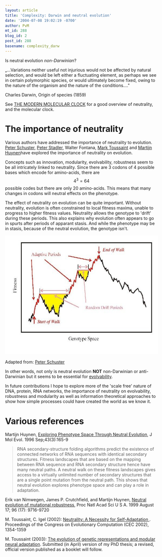```yaml
---
layout: article
title: 'Complexity: Darwin and neutral evolution'
date: '2004-07-08 19:02:19 -0700'
author: PvM
mt_id: 288
blog_id: 2
post_id: 288
basename: complexity_darw
---
```

Is neutral evolution _non-Darwinian_?

„...Variations neither useful not injurious would not be affected by natural selection, and would be left either a fluctuating element, as perhaps we see in certain polymorphic species, or would ultimately become fixed, owing to the nature of the organism and the nature of the conditions...."

Charles Darwin, Origin of species (1859)

See [THE MODERN MOLECULAR CLOCK](http://www.lifesci.sussex.ac.uk/CSE/members/lbromham/pdfs/BromhamPenny.Clock.NRG03.pdf) for a good overview of neutrality, and the molecular clock.

# The importance of neutrality

Various authors have addressed the importance of neutrality to evolution. [Peter Schuster](http://www.tbi.univie.ac.at/~pks/), [Peter Stadler](http://www.bioinf.uni-leipzig.de/~studla/Publications/index.html), Walter Fontana, [Mark Toussaint](http://homepages.inf.ed.ac.uk/mtoussai/publications/index.html) and [Martijn Huynen](http://www.santafe.edu/sfi/publications/Working-Papers/95-10-100.ps)have explored the importance of neutrality on evolution. 

Concepts such as innovation, modularity, evolvability, robustness seem to be all intricately linked to neutrality. Since there are 3 codons of 4 possible bases which encode for amino-acids, there are $$4^3=64$$ possible codes but there are only 20 amino-acids. This means that many changes in codons will neutral effects on the phenotype.

The effect of neutrality on evolution can be quite important. Without neutrality, evolution is often constrained to local fitness maxima, unable to progress to higher fitness values. Neutrality allows the genotype to 'drift' during these periods. This also explains why evolution often appears to go in spurts after periods of apparant stasis. And while the phenotype may be in stasis, because of the neutral evolution, the genotype isn't.


<img alt="adaptive.JPG" src="/uploads/2005/adaptive.JPG" width="570" height="392" border="0" />


Adapted from: [Peter Schuster](http://www.tbi.univie.ac.at/~pks/Presentation/wilna-03c.pdf)

In other words, not only is neutral evolution **NOT** non-Darwinian or anti-Darwinian but it seems to be essential for [evolvability](http://homepages.inf.ed.ac.uk/mtoussai/publications/toussaint-igel-02-cec.pdf). 

In future contributions I hope to explore more of the 'scale free' nature of DNA, protein, RNA networks, the importance of neutrality on evolvability, robustness and modularity as well as information theoretical approaches to show how simple processes could have created the world as we know it.

# Various references

Martijn Huynen, [Exploring Phenotype Space Through Neutral Evolution](http://www.santafe.edu/sfi/publications/Working-Papers/95-10-100.ps),  J Mol Evol. 1996 Sep;43(3):165-9

> RNA secondary-structure folding algorithms predict the existence of connected networks of RNA sequences with identical secondary structures. Fitness landscapes that are based on the mapping between RNA sequence and RNA secondary structure hence have many neutral paths. A neutral walk on these fitness landscapes gives access to a virtually unlimited number of secondary structures that are a single point mutation from the neutral path. This shows that neutral evolution explores phenotype space and can play a role in adaptation.

Erik van Nimwegen, James P. Crutchfield, and Martijn Huynen, [Neutral evolution of mutational robustness](http://www.pubmedcentral.nih.gov/articlerender.fcgi?artid=22276),  Proc Natl Acad Sci U S A. 1999 August 17; 96 (17): 9716-9720

M. Toussaint, C. Igel (2002): [Neutrality: A Necessity for Self-Adaptation ](http://homepages.inf.ed.ac.uk/mtoussai/publications/toussaint-igel-02-cec.pdf). Proceedings of the Congress on Evolutionary Computation (CEC 2002), 1354-1359

M. Toussaint (2003): [The evolution of genetic representations and modular neural adaptation](http://homepages.inf.ed.ac.uk/mtoussai/publications/toussaint-03-thesis.pdf). Submitted (in April) version of my PhD thesis; a revised, official version published as a booklet will follow.
